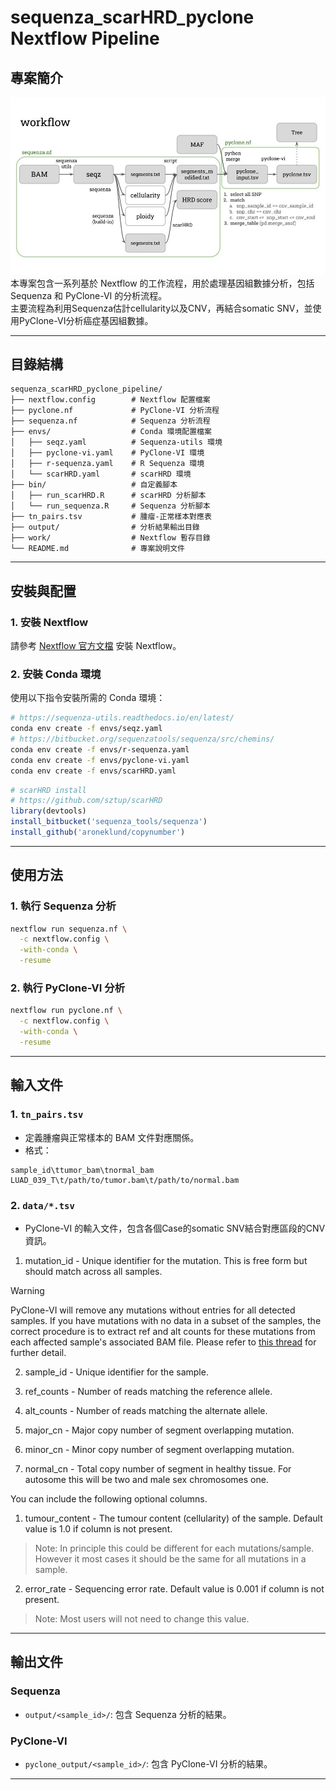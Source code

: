 # sequenza_scarHRD_pyclone Nextflow Pipeline

## 專案簡介
![workflow](img/workflow.jpg)  
本專案包含一系列基於 Nextflow 的工作流程，用於處理基因組數據分析，包括 Sequenza 和 PyClone-VI 的分析流程。  
主要流程為利用Sequenza估計cellularity以及CNV，再結合somatic SNV，並使用PyClone-VI分析癌症基因組數據。

---

## 目錄結構

```
sequenza_scarHRD_pyclone_pipeline/
├── nextflow.config        # Nextflow 配置檔案
├── pyclone.nf             # PyClone-VI 分析流程
├── sequenza.nf            # Sequenza 分析流程
├── envs/                  # Conda 環境配置檔案
│   ├── seqz.yaml          # Sequenza-utils 環境
│   ├── pyclone-vi.yaml    # PyClone-VI 環境
│   ├── r-sequenza.yaml    # R Sequenza 環境
│   └── scarHRD.yaml       # scarHRD 環境
├── bin/                   # 自定義腳本
│   ├── run_scarHRD.R      # scarHRD 分析腳本
│   └── run_sequenza.R     # Sequenza 分析腳本
├── tn_pairs.tsv           # 腫瘤-正常樣本對應表
├── output/                # 分析結果輸出目錄
├── work/                  # Nextflow 暫存目錄
└── README.md              # 專案說明文件
```

---

## 安裝與配置

### 1. 安裝 Nextflow
請參考 [Nextflow 官方文檔](https://www.nextflow.io/docs/latest/getstarted.html) 安裝 Nextflow。

### 2. 安裝 Conda 環境
使用以下指令安裝所需的 Conda 環境：

```bash
# https://sequenza-utils.readthedocs.io/en/latest/
conda env create -f envs/seqz.yaml
# https://bitbucket.org/sequenzatools/sequenza/src/chemins/
conda env create -f envs/r-sequenza.yaml
conda env create -f envs/pyclone-vi.yaml
conda env create -f envs/scarHRD.yaml
```

```R
# scarHRD install
# https://github.com/sztup/scarHRD
library(devtools)
install_bitbucket('sequenza_tools/sequenza')
install_github('aroneklund/copynumber')
```
---

## 使用方法

### 1. 執行 Sequenza 分析

```bash
nextflow run sequenza.nf \
  -c nextflow.config \
  -with-conda \
  -resume
```

### 2. 執行 PyClone-VI 分析

```bash
nextflow run pyclone.nf \
  -c nextflow.config \
  -with-conda \
  -resume
```

---

## 輸入文件

### 1. `tn_pairs.tsv`
- 定義腫瘤與正常樣本的 BAM 文件對應關係。
- 格式：

```
sample_id\ttumor_bam\tnormal_bam
LUAD_039_T\t/path/to/tumor.bam\t/path/to/normal.bam
```

### 2. `data/*.tsv`
- PyClone-VI 的輸入文件，包含各個Case的somatic SNV結合對應區段的CNV資訊。
1. mutation_id - Unique identifier for the mutation.
This is free form but should match across all samples.
> [!WARNING]
> PyClone-VI will remove any mutations without entries for all detected samples.
> If you have mutations with no data in a subset of the samples, the correct procedure is to extract ref and alt counts for these mutations from each affected sample's associated BAM file.
> Please refer to [this thread](https://groups.google.com/g/pyclone-user-group/c/wgXV7tq470Y) for further detail.

2. sample_id - Unique identifier for the sample.

3. ref_counts - Number of reads matching the reference allele.

4. alt_counts - Number of reads matching the alternate allele.

5. major_cn - Major copy number of segment overlapping mutation.

6. minor_cn - Minor copy number of segment overlapping mutation.

7. normal_cn - Total copy number of segment in healthy tissue.
For autosome this will be two and male sex chromosomes one.

You can include the following optional columns.

1. tumour_content - The tumour content (cellularity) of the sample.
Default value is 1.0 if column is not present.
> Note: In principle this could be different for each mutations/sample.
However it most cases it should be the same for all mutations in a sample.

2. error_rate - Sequencing error rate.
Default value is 0.001 if column is not present.
> Note: Most users will not need to change this value.
---

## 輸出文件

### Sequenza
- `output/<sample_id>/`: 包含 Sequenza 分析的結果。

### PyClone-VI
- `pyclone_output/<sample_id>/`: 包含 PyClone-VI 分析的結果。

---

